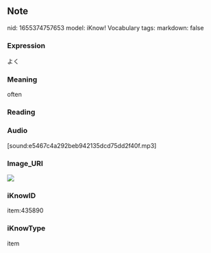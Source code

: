 ## Note
nid: 1655374757653
model: iKnow! Vocabulary
tags: 
markdown: false

### Expression
よく

### Meaning
often

### Reading


### Audio
[sound:e5467c4a292beb942135dcd75dd2f40f.mp3]

### Image_URI
<img src="d11f6bac38921880b50f20b2860507dc.jpg">

### iKnowID
item:435890

### iKnowType
item
